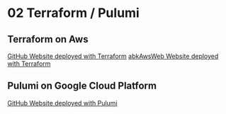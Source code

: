 # 02 Terraform / Pulumi

## Terraform on Aws
[GitHub Website deployed with Terraform](https://github.com/alexbigkid/abkAwsWeb)
[abkAwsWeb Website deployed with Terraform](https://photo.abkcompany.com)

## Pulumi on Google Cloud Platform
[GitHub Website deployed with Pulumi](https://github.com/alexbigkid/abkGcpWeb)

